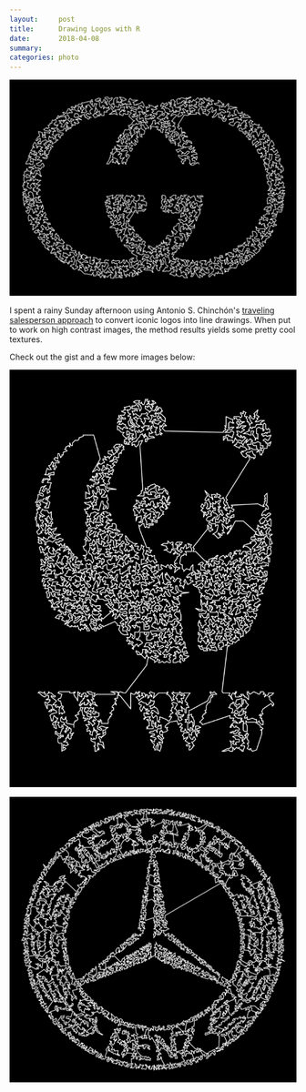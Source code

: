 ```yaml
---
layout:     post
title:      Drawing Logos with R
date:       2018-04-08
summary:    
categories: photo
---
```


![](/images/2018-04-08-gucci-tsp.jpg)

I spent a rainy Sunday afternoon using Antonio S. Chinchón's [traveling salesperson approach](https://github.com/aschinchon/travelling-salesman-portrait) to convert iconic logos into line drawings. When put to work on high contrast images, the method results yields some pretty cool textures. 

Check out the gist and a few more images below:

<script src="https://gist.github.com/etachov/1ef225e3824486ca039cc0ccf4511702.js"></script>

![](/images/2018-04-08-wwf-tsp.jpg)

![](/images/2018-04-08-mercedes-tsp.jpg)











